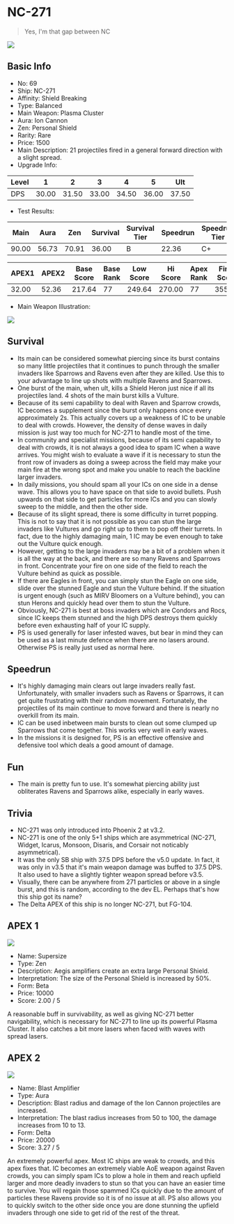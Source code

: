 # NC-271

> Yes, I'm that gap between NC

<img src="/ships/ship_69.png" style={{zoom:1}}/>

## Basic Info

- No: 69
- Ship: NC-271
- Affinity: Shield Breaking
- Type: Balanced
- Main Weapon: Plasma Cluster
- Aura: Ion Cannon
- Zen: Personal Shield
- Rarity: Rare
- Price: 1500
- Main Description: 21 projectiles fired in a general forward direction with a slight spread.
- Upgrade Info: 

| Level | 1 | 2 | 3 | 4 | 5 | Ult |
|--|--|--|--|--|--|--|
| DPS | 30.00 | 31.50 | 33.00 | 34.50 | 36.00 | 37.50 |

- Test Results: 

| Main | Aura | Zen | Survival | Survival Tier | Speedrun | Speedrun Tier | Fun | Fun Tier |
|--|--|--|--|--|--|--|--|--|
| 90.00 | 56.73 | 70.91 | 36.00 | B | 22.36 | C+ | 26.73 | C |

| APEX1 | APEX2 | Base Score | Base Rank | Low Score | Hi Score | Apex Rank | Final Score | FinalRank |
|--|--|--|--|--|--|--|--|--|
| 32.00 | 52.36 | 217.64 | 77 | 249.64 | 270.00 | 77 | 355.09 | 76 |

- Main Weapon Illustration:

<img src="/illustration/main_69.gif" style={{zoom:1}}/>

## Survival

- Its main can be considered somewhat piercing since its burst contains so many little projectiles that it continues to punch through the smaller invaders like Sparrows and Ravens even after they are killed. Use this to your advantage to line up shots with multiple Ravens and Sparrows.
- One burst of the main, when ult, kills a Shield Heron just nice if all its projectiles land. 4 shots of the main burst kills a Vulture.
- Because of its semi capability to deal with Raven and Sparrow crowds, IC becomes a supplement since the burst only happens once every approximately 2s. This actually covers up a weakness of IC to be unable to deal with crowds. However, the density of dense waves in daily mission is just way too much for NC-271 to handle most of the time.
- In community and specialist missions, because of its semi capability to deal with crowds, it is not always a good idea to spam IC when a wave arrives. You might wish to evaluate a wave if it is necessary to stun the front row of invaders as doing a sweep across the field may make your main fire at the wrong spot and make you unable to reach the backline larger invaders.
- In daily missions, you should spam all your ICs on one side in a dense wave. This allows you to have space on that side to avoid bullets. Push upwards on that side to get particles for more ICs and you can slowly sweep to the middle, and then the other side.
- Because of its slight spread, there is some difficulty in turret popping. This is not to say that it is not possible as you can stun the large invaders like Vultures and go right up to them to pop off their turrets. In fact, due to the highly damaging main, 1 IC may be even enough to take out the Vulture quick enough.
- However, getting to the large invaders may be a bit of a problem when it is all the way at the back, and there are so many Ravens and Sparrows in front. Concentrate your fire on one side of the field to reach the Vulture behind as quick as possible.
- If there are Eagles in front, you can simply stun the Eagle on one side, slide over the stunned Eagle and stun the Vulture behind. If the situation is urgent enough (such as MIRV Bloomers on a Vulture behind), you can stun Herons and quickly head over them to stun the Vulture.
- Obviously, NC-271 is best at boss invaders which are Condors and Rocs, since IC keeps them stunned and the high DPS destroys them quickly before even exhausting half of your IC supply.
- PS is used generally for laser infested waves, but bear in mind they can be used as a last minute defence when there are no lasers around. Otherwise PS is really just used as normal here.

## Speedrun

- It's highly damaging main clears out large invaders really fast. Unfortunately, with smaller invaders such as Ravens or Sparrows, it can get quite frustrating with their random movement. Fortunately, the projectiles of its main continue to move forward and there is nearly no overkill from its main.
- IC can be used inbetween main bursts to clean out some clumped up Sparrows that come together. This works very well in early waves.
- In the missions it is designed for, PS is an effective offensive and defensive tool which deals a good amount of damage.

## Fun

- The main is pretty fun to use. It's somewhat piercing ability just obliterates Ravens and Sparrows alike, especially in early waves.

## Trivia

- NC-271 was only introduced into Phoenix 2 at v3.2.
- NC-271 is one of the only 5+1 ships which are asymmetrical (NC-271, Widget, Icarus, Monsoon, Disaris, and Corsair not noticably asymmetrical).
- It was the only SB ship with 37.5 DPS before the v5.0 update. In fact, it was only in v3.5 that it's main weapon damage was buffed to 37.5 DPS. It also used to have a slightly tighter weapon spread before v3.5.
- Visually, there can be anywhere from 271 particles or above in a single burst, and this is random, according to the dev EL. Perhaps that's how this ship got its name?
- The Delta APEX of this ship is no longer NC-271, but FG-104.

## APEX 1

<img src="/ships/ship_69_apex_1.png" style={{zoom:1}}/>

- Name: Supersize
- Type: Zen
- Description: Aegis amplifiers create an extra large Personal Shield.
- Interpretation: The size of the Personal Shield is increased by 50%.
- Form: Beta
- Price: 10000
- Score: 2.00 / 5

A reasonable buff in survivability, as well as giving NC-271 better navigability, which is necessary for NC-271 to line up its powerful Plasma Cluster. It also catches a bit more lasers when faced with waves with spread lasers.

## APEX 2

<img src="/ships/ship_69_apex_2.png" style={{zoom:1}}/>

- Name: Blast Amplifier
- Type: Aura
- Description: Blast radius and damage of the Ion Cannon projectiles are increased.
- Interpretation: The blast radius increases from 50 to 100, the damage increases from 10 to 13.
- Form: Delta
- Price: 20000
- Score: 3.27 / 5

An extremely powerful apex. Most IC ships are weak to crowds, and this apex fixes that. IC becomes an extremely viable AoE weapon against Raven crowds, you can simply spam ICs to plow a hole in them and reach upfield larger and more deadly invaders to stun so that you can have an easier time to survive. You will regain those spammed ICs quickly due to the amount of particles these Ravens provide so it is of no issue at all. PS also allows you to quickly switch to the other side once you are done stunning the upfield invaders through one side to get rid of the rest of the threat.
